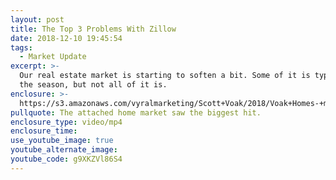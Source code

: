 ```yaml
---
layout: post
title: The Top 3 Problems With Zillow
date: 2018-12-10 19:45:54
tags:
  - Market Update
excerpt: >-
  Our real estate market is starting to soften a bit. Some of it is typical of
  the season, but not all of it is.
enclosure: >-
  https://s3.amazonaws.com/vyralmarketing/Scott+Voak/2018/Voak+Homes-+market+update.mp4
pullquote: The attached home market saw the biggest hit.
enclosure_type: video/mp4
enclosure_time:
use_youtube_image: true
youtube_alternate_image:
youtube_code: g9XKZVl86S4
---
```

